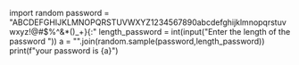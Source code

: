import random
password = "ABCDEFGHIJKLMNOPQRSTUVWXYZ1234567890abcdefghijklmnopqrstuvwxyz!@#$%^&*()_+}{:"
length_password = int(input("Enter the length of the password "))
a = "".join(random.sample(password,length_password))
print(f"your password is {a}")
